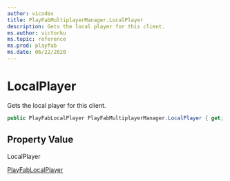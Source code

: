 ```yaml
---
author: vicodex
title: PlayFabMultiplayerManager.LocalPlayer
description: Gets the local player for this client.
ms.author: victorku
ms.topic: reference
ms.prod: playfab
ms.date: 06/22/2020
---
```



# LocalPlayer

Gets the local player for this client.

```csharp
public PlayFabLocalPlayer PlayFabMultiplayerManager.LocalPlayer { get; }
```

## Property Value

LocalPlayer

[PlayFabLocalPlayer](../../playfablocalplayer/index.md)
